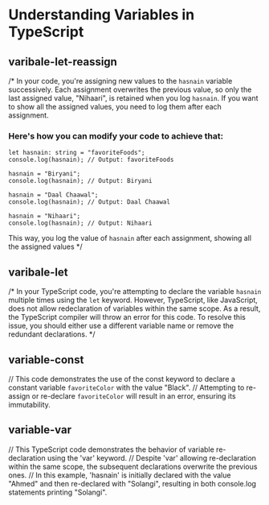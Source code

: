 # Understanding Variables in TypeScript


## varibale-let-reassign

/* 
In your code, you're assigning new values to the `hasnain` variable successively. Each assignment overwrites the previous value, so only the last assigned value, "Nihaari", is retained when you log `hasnain`.
If you want to show all the assigned values, you need to log them after each assignment.

### Here's how you can modify your code to achieve that:

```
let hasnain: string = "favoriteFoods";
console.log(hasnain); // Output: favoriteFoods

hasnain = "Biryani";
console.log(hasnain); // Output: Biryani

hasnain = "Daal Chaawal";
console.log(hasnain); // Output: Daal Chaawal

hasnain = "Nihaari";
console.log(hasnain); // Output: Nihaari
```

This way, you log the value of `hasnain` after each assignment, showing all the assigned values 
*/

## varibale-let

/* 
In your TypeScript code, you're attempting to declare the variable `hasnain` multiple times using the `let` keyword.
However, TypeScript, like JavaScript, does not allow redeclaration of variables within the same scope.
As a result, the TypeScript compiler will throw an error for this code.
To resolve this issue, you should either use a different variable name or remove the redundant declarations.
*/

## variable-const

// This code demonstrates the use of the const keyword to declare a constant variable `favoriteColor` with the value "Black". 
// Attempting to re-assign or re-declare `favoriteColor` will result in an error, ensuring its immutability.


## variable-var

// This TypeScript code demonstrates the behavior of variable re-declaration using the 'var' keyword.
// Despite 'var' allowing re-declaration within the same scope, the subsequent declarations overwrite the previous ones.
// In this example, 'hasnain' is initially declared with the value "Ahmed" and then re-declared with "Solangi", resulting in both console.log statements printing "Solangi".
